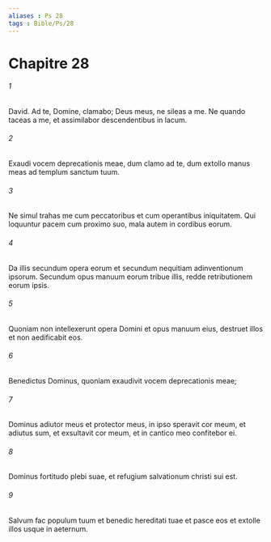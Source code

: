 ```yaml
---
aliases : Ps 28
tags : Bible/Ps/28
---
```


# Chapitre 28

###### 1
David. Ad te, Domine, clamabo; Deus meus, ne sileas a me. Ne quando taceas a me, et assimilabor descendentibus in lacum.
###### 2
Exaudi vocem deprecationis meae, dum clamo ad te, dum extollo manus meas ad templum sanctum tuum.
###### 3
Ne simul trahas me cum peccatoribus et cum operantibus iniquitatem. Qui loquuntur pacem cum proximo suo, mala autem in cordibus eorum.
###### 4
Da illis secundum opera eorum et secundum nequitiam adinventionum ipsorum. Secundum opus manuum eorum tribue illis, redde retributionem eorum ipsis.
###### 5
Quoniam non intellexerunt opera Domini et opus manuum eius, destruet illos et non aedificabit eos.
###### 6
Benedictus Dominus, quoniam exaudivit vocem deprecationis meae;
###### 7
Dominus adiutor meus et protector meus, in ipso speravit cor meum, et adiutus sum, et exsultavit cor meum, et in cantico meo confitebor ei.
###### 8
Dominus fortitudo plebi suae, et refugium salvationum christi sui est.
###### 9
Salvum fac populum tuum et benedic hereditati tuae et pasce eos et extolle illos usque in aeternum.
